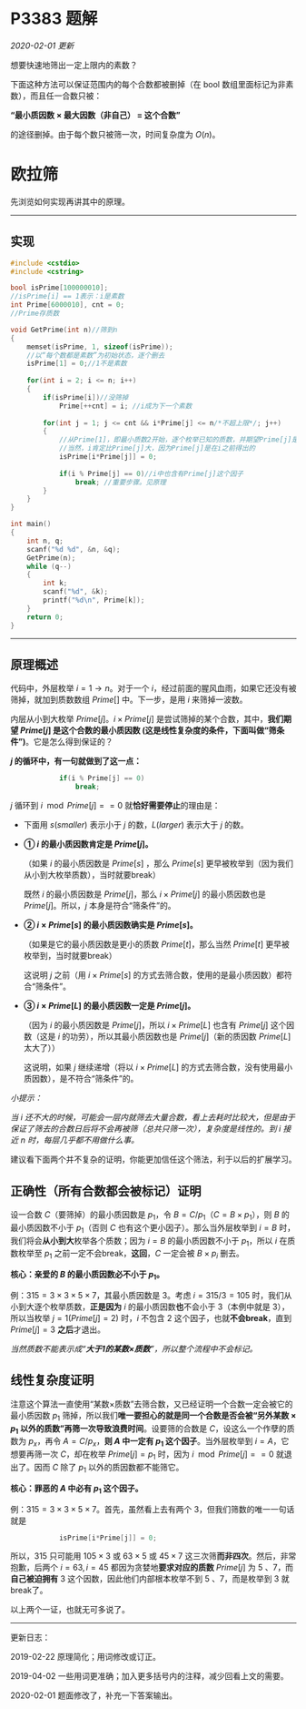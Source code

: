# P3383 题解

*2020-02-01 更新*

想要快速地筛出一定上限内的素数？

下面这种方法可以保证范围内的每个合数都被删掉（在 bool 数组里面标记为非素数），而且任一合数只被：

**“最小质因数 × 最大因数（非自己） = 这个合数”**

的途径删掉。由于每个数只被筛一次，时间复杂度为 $O(n)$。

# 欧拉筛

先浏览如何实现再讲其中的原理。
___

## 实现

```cpp
#include <cstdio>
#include <cstring>

bool isPrime[100000010];
//isPrime[i] == 1表示：i是素数
int Prime[6000010], cnt = 0;
//Prime存质数

void GetPrime(int n)//筛到n
{
	memset(isPrime, 1, sizeof(isPrime));
	//以“每个数都是素数”为初始状态，逐个删去
	isPrime[1] = 0;//1不是素数
	
	for(int i = 2; i <= n; i++)
	{
		if(isPrime[i])//没筛掉 
			Prime[++cnt] = i; //i成为下一个素数
			
		for(int j = 1; j <= cnt && i*Prime[j] <= n/*不超上限*/; j++) 
		{
        	//从Prime[1]，即最小质数2开始，逐个枚举已知的质数，并期望Prime[j]是(i*Prime[j])的最小质因数
            //当然，i肯定比Prime[j]大，因为Prime[j]是在i之前得出的
			isPrime[i*Prime[j]] = 0;
            
			if(i % Prime[j] == 0)//i中也含有Prime[j]这个因子
				break; //重要步骤。见原理
		}
	}
}

int main()
{
	int n, q;
	scanf("%d %d", &n, &q);
	GetPrime(n);
	while (q--)
	{
		int k;
		scanf("%d", &k);
		printf("%d\n", Prime[k]);
	}
	return 0;
}

```
___

## 原理概述

代码中，外层枚举 $i = 1 \to n$。对于一个 $i$，经过前面的腥风血雨，如果它还没有被筛掉，就加到质数数组 $Prime[]$ 中。下一步，是用 $i$ 来筛掉一波数。

内层从小到大枚举 $Prime[j]$。$i×Prime[j]$ 是尝试筛掉的某个合数，其中，**我们期望 $Prime[j]$ 是这个合数的最小质因数 (这是线性复杂度的条件，下面叫做“筛条件”)**。它是怎么得到保证的？

**$j$ 的循环中，有一句就做到了这一点：**

```cpp
			if(i % Prime[j] == 0)
				break; 
```

$j$ 循环到 $i \mod Prime[j] == 0$ 就**恰好需要停止**的理由是：

* 下面用 $s(smaller)$ 表示小于 $j$ 的数，$L(larger)$ 表示大于 $j$ 的数。

* **① $i$ 的最小质因数肯定是 $Prime[j]$。**

    （如果 $i$  的最小质因数是 $Prime[s]$ ，那么 $Prime[s]$ 更早被枚举到（因为我们从小到大枚举质数），当时就要break）

    既然 $i$ 的最小质因数是 $Prime[j]$，那么 $i × Prime[j]$ 的最小质因数也是 $Prime[j]$。所以，$j$ 本身是符合“筛条件”的。

* **② $i × Prime[s]$ 的最小质因数确实是 $Prime[s]$。**

    （如果是它的最小质因数是更小的质数 $Prime[t]$，那么当然 $Prime[t]$ 更早被枚举到，当时就要break）
    
    这说明 $j$ 之前（用 $i × Prime[s]$ 的方式去筛合数，使用的是最小质因数）都符合“筛条件”。

* **③ $i × Prime[L]$ 的最小质因数一定是 $Prime[j]$。**
	
    （因为 $i$ 的最小质因数是 $Prime[j]$，所以 $i × Prime[L]$ 也含有 $Prime[j]$ 这个因数（这是 $i$ 的功劳），所以其最小质因数也是 $Prime[j]$（新的质因数 $Prime[L]$ 太大了））
    
    这说明，如果 $j$ 继续递增（将以 $i × Prime[L]$ 的方式去筛合数，没有使用最小质因数），是不符合“筛条件”的。

*小提示：*

*当 $i$ 还不大的时候，可能会一层内就筛去大量合数，看上去耗时比较大，但是由于保证了筛去的合数日后将不会再被筛（总共只筛一次），复杂度是线性的。到 $i$ 接近 $n$ 时，每层几乎都不用做什么事。*

建议看下面两个并不复杂的证明，你能更加信任这个筛法，利于以后的扩展学习。

## 正确性（所有合数都会被标记）证明

设一合数 $C$（要筛掉）的最小质因数是 $p_1$，令 $B = C / p_1$（$C = B × p_1$），则 $B$ 的最小质因数不小于 $p_1$（否则 $C$ 也有这个更小因子）。那么当外层枚举到 $i = B$ 时，我们将会**从小到大**枚举各个质数；因为 $i = B$ 的最小质因数不小于 $p_1$，所以 $i$ 在质数枚举至 $p_1$ 之前一定不会break，**这回**，$C$ 一定会被 $B × p_i$ 删去。

**核心：亲爱的 $B$ 的最小质因数必不小于 $p_1$。**

例：$315 = 3 × 3 × 5 × 7$，其最小质因数是 $3$。考虑 $i = 315 / 3 = 105$ 时，我们从小到大逐个枚举质数，**正是因为** $i$ 的最小质因数**也**不会小于 $3$（本例中就是 $3$），所以当枚举 $j = 1 (Prime[j] = 2)$ 时，$i$ 不包含 $2$ 这个因子，也就**不会break**，直到 $Prime[j] = 3$ **之后**才退出。

*当然质数不能表示成“**大于1的某数×质数**”，所以整个流程中不会标记。*

## 线性复杂度证明

注意这个算法一直使用“某数×质数”去筛合数，又已经证明一个合数一定会被它的最小质因数 $p_1$ 筛掉，所以我们**唯一要担心的就是同一个合数是否会被“另外某数 × $p_1$ 以外的质数”再筛一次导致浪费时间**。设要筛的合数是 $C$，设这么一个作孽的质数为 $p_x$，再令 $A = C / p_x$，**则 $A$ 中一定有 $p_1$ 这个因子**。当外层枚举到 $i = A$，它想要再筛一次 $C$，却在枚举 $Prime[j] = p_1$ 时，因为 $i \mod Prime[j] == 0$ 就退出了。因而 $C$ 除了 $p_1$ 以外的质因数都不能筛它。

**核心：罪恶的 $A$ 中必有 $p_1$ 这个因子。**

例：$315 = 3 × 3 × 5 × 7$。首先，虽然看上去有两个 $3$，但我们筛数的唯一一句话就是
```cpp
			isPrime[i*Prime[j]] = 0;
```
所以，$315$ 只可能用 $105 × 3$ 或 $63 × 5$ 或 $45 × 7$ 这三次筛**而非四次**。然后，非常抱歉，后两个 $i = 63, i = 45$ 都因为贪婪地**要求对应的质数** $Prime[j]$ 为 $5$ 、$7$，而**自己被迫拥有** $3$ 这个因数，因此他们内部根本枚举不到 $5$ 、$7$，而是枚举到 $3$ 就break了。

以上两个一证，也就无可多说了。

___

更新日志：

2019-02-22 原理简化；用词修改或订正。

2019-04-02 一些用词更准确；加入更多括号内的注释，减少回看上文的需要。

2020-02-01 题面修改了，补充一下答案输出。